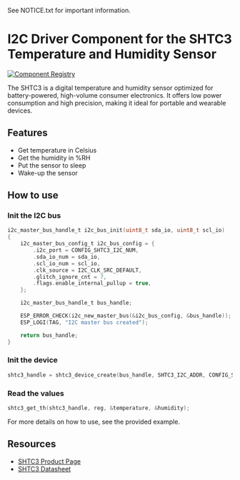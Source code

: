 See NOTICE.txt for important information.

# I2C Driver Component for the SHTC3 Temperature and Humidity Sensor

[![Component Registry](https://components.espressif.com/components/pedrominatel/sht2x/badge.svg)](https://components.espressif.com/components/pedrominatel/sht2x)

The SHTC3 is a digital temperature and humidity sensor optimized for battery-powered, high-volume consumer electronics. It offers low power consumption and high precision, making it ideal for portable and wearable devices.

## Features

- Get temperature in Celsius
- Get the humidity in %RH
- Put the sensor to sleep
- Wake-up the sensor

## How to use

### Init the I2C bus

```c
i2c_master_bus_handle_t i2c_bus_init(uint8_t sda_io, uint8_t scl_io)
{
    i2c_master_bus_config_t i2c_bus_config = {
        .i2c_port = CONFIG_SHTC3_I2C_NUM,
        .sda_io_num = sda_io,
        .scl_io_num = scl_io,
        .clk_source = I2C_CLK_SRC_DEFAULT,
        .glitch_ignore_cnt = 7,
        .flags.enable_internal_pullup = true,
    };

    i2c_master_bus_handle_t bus_handle;

    ESP_ERROR_CHECK(i2c_new_master_bus(&i2c_bus_config, &bus_handle));
    ESP_LOGI(TAG, "I2C master bus created");

    return bus_handle;
}
```

### Init the device

```c
shtc3_handle = shtc3_device_create(bus_handle, SHTC3_I2C_ADDR, CONFIG_SHTC3_I2C_CLK_SPEED_HZ);
```

### Read the values

```c
shtc3_get_th(shtc3_handle, reg, &temperature, &humidity);
```

For more details on how to use, see the provided example.

## Resources

- [SHTC3 Product Page](https://sensirion.com/products/catalog/SHTC3)
- [SHTC3 Datasheet](https://sensirion.com/media/documents/643F9C8E/63A5A436/Datasheet_SHTC3.pdf)
